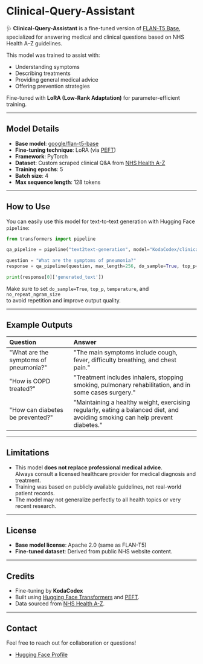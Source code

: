 # Clinical-Query-Assistant

🩺 **Clinical-Query-Assistant** is a fine-tuned version of [FLAN-T5 Base](https://huggingface.co/google/flan-t5-base), specialized for answering medical and clinical questions based on NHS Health A–Z guidelines.

This model was trained to assist with:
- Understanding symptoms
- Describing treatments
- Providing general medical advice
- Offering prevention strategies

 Fine-tuned with **LoRA (Low-Rank Adaptation)** for parameter-efficient training.

---

## Model Details

- **Base model**: [google/flan-t5-base](https://huggingface.co/google/flan-t5-base)
- **Fine-tuning technique**: LoRA (via [PEFT](https://huggingface.co/docs/peft/index))
- **Framework**: PyTorch
- **Dataset**: Custom scraped clinical Q&A from [NHS Health A-Z](https://www.nhs.uk/conditions/)
- **Training epochs**: 5
- **Batch size**: 4
- **Max sequence length**: 128 tokens

---

## How to Use

You can easily use this model for text-to-text generation with Hugging Face `pipeline`:

```python
from transformers import pipeline

qa_pipeline = pipeline("text2text-generation", model="KodaCodex/clinical-qa-model")

question = "What are the symptoms of pneumonia?"
response = qa_pipeline(question, max_length=256, do_sample=True, top_p=0.95, temperature=0.7, no_repeat_ngram_size=3)

print(response[0]['generated_text'])
```

Make sure to set `do_sample=True`, `top_p`, `temperature`, and `no_repeat_ngram_size`  
to avoid repetition and improve output quality.

---

## Example Outputs

| Question | Answer |
|:---|:---|
| "What are the symptoms of pneumonia?" | "The main symptoms include cough, fever, difficulty breathing, and chest pain." |
| "How is COPD treated?" | "Treatment includes inhalers, stopping smoking, pulmonary rehabilitation, and in some cases surgery." |
| "How can diabetes be prevented?" | "Maintaining a healthy weight, exercising regularly, eating a balanced diet, and avoiding smoking can help prevent diabetes." |

---

## Limitations

- This model **does not replace professional medical advice**.  
Always consult a licensed healthcare provider for medical diagnosis and treatment.
- Training was based on publicly available guidelines, not real-world patient records.
- The model may not generalize perfectly to all health topics or very recent research.

---

## License

- **Base model license**: Apache 2.0 (same as FLAN-T5)
- **Fine-tuned dataset**: Derived from public NHS website content.

---

## Credits

- Fine-tuning by **KodaCodex**
- Built using [Hugging Face Transformers](https://huggingface.co/docs/transformers/index) and [PEFT](https://huggingface.co/docs/peft/index).
- Data sourced from [NHS Health A-Z](https://www.nhs.uk/conditions/).

---

## Contact

Feel free to reach out for collaboration or questions!

- [Hugging Face Profile](https://huggingface.co/KodaCodex)
